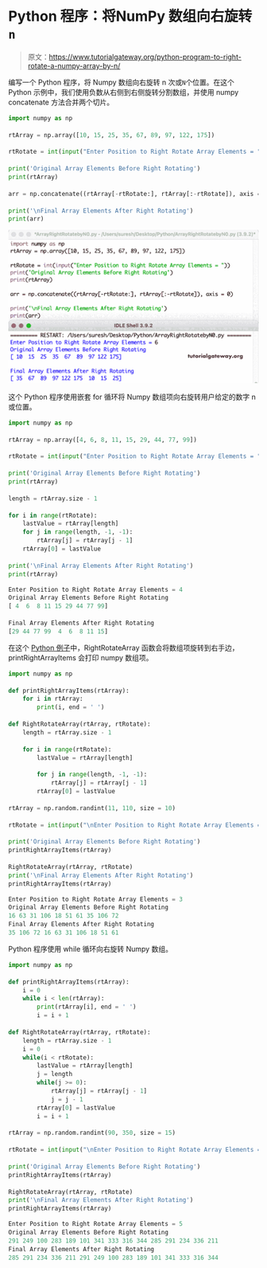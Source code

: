 # Python 程序：将NumPy 数组向右旋转`n`

> 原文：<https://www.tutorialgateway.org/python-program-to-right-rotate-a-numpy-array-by-n/>

编写一个 Python 程序，将 Numpy 数组向右旋转 n 次或`N`个位置。在这个 Python 示例中，我们使用负数从右侧到右侧旋转分割数组，并使用 numpy concatenate 方法合并两个切片。

```py
import numpy as np

rtArray = np.array([10, 15, 25, 35, 67, 89, 97, 122, 175])

rtRotate = int(input("Enter Position to Right Rotate Array Elements = "))

print('Original Array Elements Before Right Rotating')
print(rtArray)

arr = np.concatenate((rtArray[-rtRotate:], rtArray[:-rtRotate]), axis = 0)

print('\nFinal Array Elements After Right Rotating')
print(arr)
```

![Python Program to Right Rotate a Numpy Array by n](img/058e1b049035a7c9134a05636f9acde8.png)

这个 Python 程序使用嵌套 for 循环将 Numpy 数组项向右旋转用户给定的数字 n 或位置。

```py
import numpy as np

rtArray = np.array([4, 6, 8, 11, 15, 29, 44, 77, 99])

rtRotate = int(input("Enter Position to Right Rotate Array Elements = "))

print('Original Array Elements Before Right Rotating')
print(rtArray)

length = rtArray.size - 1

for i in range(rtRotate):
    lastValue = rtArray[length]
    for j in range(length, -1, -1):
        rtArray[j] = rtArray[j - 1]
    rtArray[0] = lastValue

print('\nFinal Array Elements After Right Rotating')
print(rtArray)
```

```py
Enter Position to Right Rotate Array Elements = 4
Original Array Elements Before Right Rotating
[ 4  6  8 11 15 29 44 77 99]

Final Array Elements After Right Rotating
[29 44 77 99  4  6  8 11 15]
```

在这个 [Python 例子](https://www.tutorialgateway.org/python-programming-examples/)中，RightRotateArray 函数会将数组项旋转到右手边，printRightArrayItems 会打印 numpy 数组项。

```py
import numpy as np

def printRightArrayItems(rtArray):
    for i in rtArray:
        print(i, end = ' ')

def RightRotateArray(rtArray, rtRotate):
    length = rtArray.size - 1

    for i in range(rtRotate):
        lastValue = rtArray[length]

        for j in range(length, -1, -1):
            rtArray[j] = rtArray[j - 1]
        rtArray[0] = lastValue

rtArray = np.random.randint(11, 110, size = 10)

rtRotate = int(input("\nEnter Position to Right Rotate Array Elements = "))

print('Original Array Elements Before Right Rotating')
printRightArrayItems(rtArray)

RightRotateArray(rtArray, rtRotate)
print('\nFinal Array Elements After Right Rotating')
printRightArrayItems(rtArray)
```

```py
Enter Position to Right Rotate Array Elements = 3
Original Array Elements Before Right Rotating
16 63 31 106 18 51 61 35 106 72 
Final Array Elements After Right Rotating
35 106 72 16 63 31 106 18 51 61 
```

Python 程序使用 while 循环向右旋转 Numpy 数组。

```py
import numpy as np

def printRightArrayItems(rtArray):
    i = 0
    while i < len(rtArray):
        print(rtArray[i], end = ' ')
        i = i + 1

def RightRotateArray(rtArray, rtRotate):
    length = rtArray.size - 1
    i = 0
    while(i < rtRotate):
        lastValue = rtArray[length]
        j = length
        while(j >= 0):
            rtArray[j] = rtArray[j - 1]
            j = j - 1
        rtArray[0] = lastValue
        i = i + 1

rtArray = np.random.randint(90, 350, size = 15)

rtRotate = int(input("\nEnter Position to Right Rotate Array Elements = "))

print('Original Array Elements Before Right Rotating')
printRightArrayItems(rtArray)

RightRotateArray(rtArray, rtRotate)
print('\nFinal Array Elements After Right Rotating')
printRightArrayItems(rtArray)
```

```py
Enter Position to Right Rotate Array Elements = 5
Original Array Elements Before Right Rotating
291 249 100 283 189 101 341 333 316 344 285 291 234 336 211 
Final Array Elements After Right Rotating
285 291 234 336 211 291 249 100 283 189 101 341 333 316 344 
```
